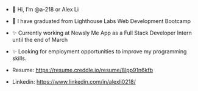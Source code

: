- 👋 Hi, I’m @a-218 or Alex Li

- 🌱 I have graduated from Lighthouse Labs Web Development Bootcamp

- ✨ Currently working at Newsly Me App as a Full Stack Developer Intern until the end of March

- ✨ Looking for employment opportunities to improve my programming skills. 

- Resume: https://resume.creddle.io/resume/8lpp91n6kfb

- Linkedin: https://www.linkedin.com/in/alexli0218/


<!---
a-218/a-218 is a ✨ special ✨ repository because its `README.md` (this file) appears on your GitHub profile.
You can click the Preview link to take a look at your changes.
--->
